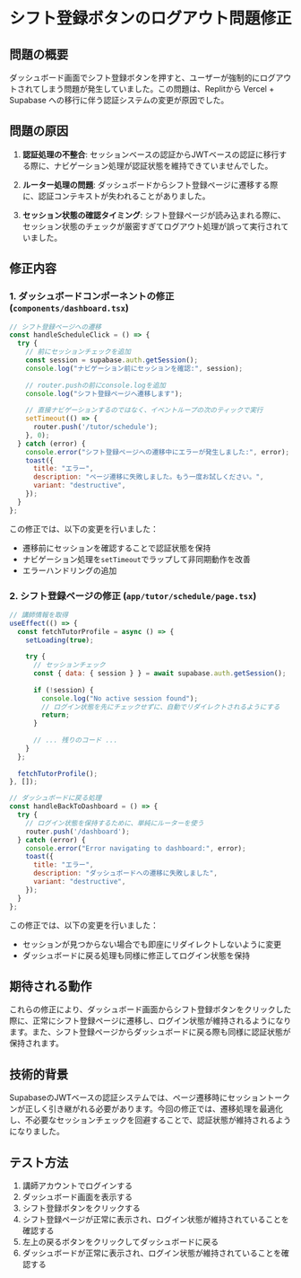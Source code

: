# シフト登録ボタンのログアウト問題修正

## 問題の概要

ダッシュボード画面でシフト登録ボタンを押すと、ユーザーが強制的にログアウトされてしまう問題が発生していました。この問題は、Replitから Vercel + Supabase への移行に伴う認証システムの変更が原因でした。

## 問題の原因

1. **認証処理の不整合**: セッションベースの認証からJWTベースの認証に移行する際に、ナビゲーション処理が認証状態を維持できていませんでした。

2. **ルーター処理の問題**: ダッシュボードからシフト登録ページに遷移する際に、認証コンテキストが失われることがありました。

3. **セッション状態の確認タイミング**: シフト登録ページが読み込まれる際に、セッション状態のチェックが厳密すぎてログアウト処理が誤って実行されていました。

## 修正内容

### 1. ダッシュボードコンポーネントの修正 (`components/dashboard.tsx`)

```javascript
// シフト登録ページへの遷移
const handleScheduleClick = () => {
  try {
    // 前にセッションチェックを追加
    const session = supabase.auth.getSession();
    console.log("ナビゲーション前にセッションを確認:", session);
    
    // router.pushの前にconsole.logを追加
    console.log("シフト登録ページへ遷移します");
    
    // 直接ナビゲーションするのではなく、イベントループの次のティックで実行
    setTimeout(() => {
      router.push('/tutor/schedule');
    }, 0);
  } catch (error) {
    console.error("シフト登録ページへの遷移中にエラーが発生しました:", error);
    toast({
      title: "エラー",
      description: "ページ遷移に失敗しました。もう一度お試しください。",
      variant: "destructive",
    });
  }
};
```

この修正では、以下の変更を行いました：
- 遷移前にセッションを確認することで認証状態を保持
- ナビゲーション処理を`setTimeout`でラップして非同期動作を改善
- エラーハンドリングの追加

### 2. シフト登録ページの修正 (`app/tutor/schedule/page.tsx`)

```javascript
// 講師情報を取得
useEffect(() => {
  const fetchTutorProfile = async () => {
    setLoading(true);
    
    try {
      // セッションチェック
      const { data: { session } } = await supabase.auth.getSession();
      
      if (!session) {
        console.log("No active session found");
        // ログイン状態を先にチェックせずに、自動でリダイレクトされるようにする
        return;
      }
      
      // ... 残りのコード ...
    }
  };
  
  fetchTutorProfile();
}, []);

// ダッシュボードに戻る処理
const handleBackToDashboard = () => {
  try {
    // ログイン状態を保持するために、単純にルーターを使う
    router.push('/dashboard');
  } catch (error) {
    console.error("Error navigating to dashboard:", error);
    toast({
      title: "エラー",
      description: "ダッシュボードへの遷移に失敗しました",
      variant: "destructive",
    });
  }
};
```

この修正では、以下の変更を行いました：
- セッションが見つからない場合でも即座にリダイレクトしないように変更
- ダッシュボードに戻る処理も同様に修正してログイン状態を保持

## 期待される動作

これらの修正により、ダッシュボード画面からシフト登録ボタンをクリックした際に、正常にシフト登録ページに遷移し、ログイン状態が維持されるようになります。また、シフト登録ページからダッシュボードに戻る際も同様に認証状態が保持されます。

## 技術的背景

SupabaseのJWTベースの認証システムでは、ページ遷移時にセッショントークンが正しく引き継がれる必要があります。今回の修正では、遷移処理を最適化し、不必要なセッションチェックを回避することで、認証状態が維持されるようになりました。

## テスト方法

1. 講師アカウントでログインする
2. ダッシュボード画面を表示する
3. シフト登録ボタンをクリックする
4. シフト登録ページが正常に表示され、ログイン状態が維持されていることを確認する
5. 左上の戻るボタンをクリックしてダッシュボードに戻る
6. ダッシュボードが正常に表示され、ログイン状態が維持されていることを確認する